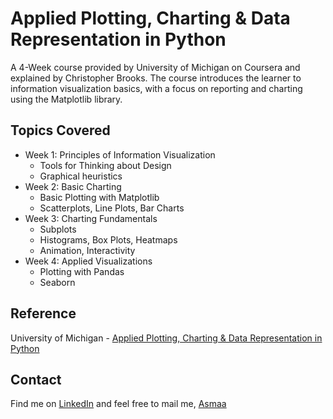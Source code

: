 # Applied Plotting, Charting & Data Representation in Python
A 4-Week course provided by University of Michigan on Coursera and explained by Christopher Brooks. The course introduces the learner to information visualization basics, with a focus on reporting and charting using the Matplotlib library. 

## Topics Covered
* Week 1: Principles of Information Visualization
   * Tools for Thinking about Design
   * Graphical heuristics
* Week 2: Basic Charting
   * Basic Plotting with Matplotlib
   * Scatterplots, Line Plots, Bar Charts
* Week 3: Charting Fundamentals
   * Subplots
   * Histograms, Box Plots, Heatmaps
   * Animation, Interactivity
* Week 4: Applied Visualizations
   * Plotting with Pandas
   * Seaborn


## Reference
University of Michigan - [Applied Plotting, Charting & Data Representation in Python](https://www.coursera.org/learn/python-plotting)

## Contact
Find me on [LinkedIn](https://www.linkedin.com/in/asmaa-mirkhan/) and feel free to mail me, [Asmaa](mailto:asmaamirkhan.am@gmail.com)


